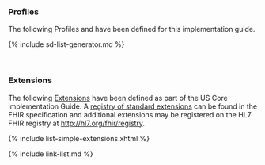 
### Profiles

The following Profiles and have been defined for this implementation guide.

<!-- ================================================ -->
<!--  use this line to include an autogenerated list of all profiles
 remove it if you would like to hand generate it -->

{% include sd-list-generator.md %}
<!-- ================================================ -->

<br />

### Extensions

The following [Extensions]({{site.data.fhir.path}}extensibility.html) have been defined as part of the US Core implementation Guide. A [registry of standard extensions]({{site.data.fhir.path}}extensibility-registry.html) can be found in the FHIR specification and additional extensions may be registered on the HL7 FHIR registry at <http://hl7.org/fhir/registry>.


{% include list-simple-extensions.xhtml %}


<!-- - [US Core Ethnicity Extension](StructureDefinition-us-core-ethnicity.html)
- [US Core Direct email Extension](StructureDefinition-us-core-direct.html)
- [US Core Race Extension](StructureDefinition-us-core-race.html)
- [US Core Birth Sex Extension](StructureDefinition-us-core-birthsex.html)
- [US Core Gender Identity Extension](StructureDefinition-us-core-genderIdentity.html) -->

{% include link-list.md %}

<br />
